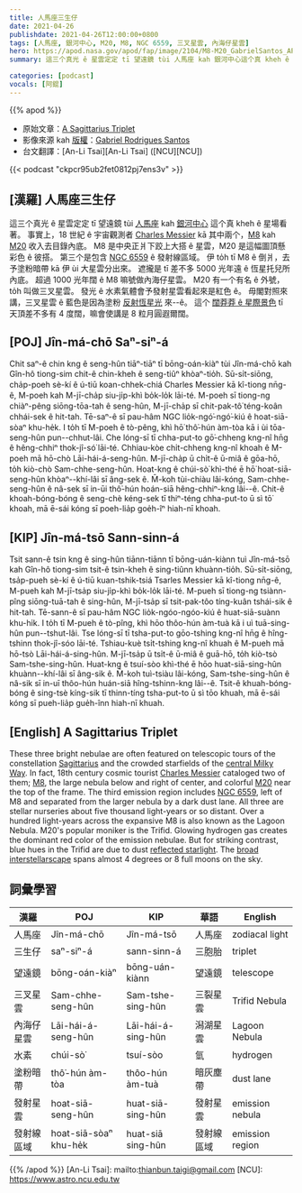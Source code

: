 ```yaml
---
title: 人馬座三生仔
date: 2021-04-26
publishdate: 2021-04-26T12:00:00+0800
tags: [人馬座, 銀河中心, M20, M8, NGC 6559, 三叉星雲, 內海仔星雲]
hero: https://apod.nasa.gov/apod/fap/image/2104/M8-M20_GabrielSantos_APOD1024.jpg
summary: 這三个真光 ê 星雲定定 tī 望遠鏡 tùi 人馬座 kah 銀河中心這个真 kheh ê 星場看著。事實上，18 世紀 ê 宇宙觀測者 Charles Messier kā 其中兩个，M8 kah M20 收入去目錄內底。

categories: [podcast]
vocals: [阿錕]
---
```


{{% apod %}}

- 原始文章：[A Sagittarius Triplet](https://apod.nasa.gov/apod/ap210426.html)
- 影像來源 kah [版權][copyright]：[Gabriel Rodrigues Santos](https://www.astrobin.com/users/grsotnas/)
- 台文翻譯：[An-Li Tsai][An-Li Tsai] ([NCU][NCU])

{{< podcast "ckpcr95ub2fet0812pj7ens3v" >}}

## [漢羅] 人馬座三生仔
這三个真光 ê 星雲定定 tī 望遠鏡 tùi [人馬座][Sagittarius] kah [銀河中心][central Milky Way] 這个真 kheh ê 星場看著。
事實上，18 世紀 ê 宇宙觀測者 [Charles Messier][Charles Messier] kā 其中兩个，[M8][M8] kah [M20][M20] 收入去目錄內底。
M8 是中央正爿下跤上大搭 ê 星雲，M20 是這幅圖頂懸彩色 ê 彼搭。
第三个是包含 [NGC 6559][NGC 6559] ê 發射線區域。
伊 to̍h tī M8 ê 倒爿，去予塗粉暗帶 kā 伊 ùi 大星雲分出來。
遮攏是 tī 差不多 5000 光年遠 ê 恆星托兒所內底。
超過 1000 光年闊 ê M8 嘛號做內海仔星雲。
M20 有一个有名 ê 外號，to̍h 叫做三叉星雲。
發光 ê 水素氣體會予發射星雲看起來是紅色 ê。
毋閣對照來講，三叉星雲 ê 藍色是因為塗粉 [反射恆星光][reflected starlight] 來--ê。
這个 [闊莽莽 ê 星際景色][broad interstellarscape] tī 天頂差不多有 4 度闊，嘛會使講是 8 粒月圓遐爾闊。


## [POJ] Jîn-má-chō Saⁿ-siⁿ-á
Chit saⁿ-ê chin kng ê seng-hûn tiāⁿ-tiāⁿ tī bōng-oán-kiàⁿ tùi Jîn-má-chō kah Gîn-hô tiong-sim chit-ê chin-kheh ê seng-tiûⁿ khòaⁿ-tio̍h.
Sū-si̍t-siōng, cha̍p-poeh sè-kí ê ú-tiū koan-chhek-chiá Charles Messier kā kî-tiong nn̄g-ê, M-poeh kah M-jī-cha̍p siu-ji̍p-khì bo̍k-lo̍k lāi-té.
M-poeh sī tiong-ng chiàⁿ-pêng siōng-tōa-tah ê seng-hûn, M-jī-cha̍p sī chit-pak-tô͘ téng-koân chhái-sek ê hit-tah.
Tē-saⁿ-ê sī pau-hâm NGC lio̍k-ngó͘-ngó͘-kiú ê hoat-siā-sòaⁿ khu-he̍k.
I to̍h tī M-poeh ê tò-pêng, khì hō͘ thô͘-hún àm-tòa kā i ùi tōa-seng-hûn pun--chhut-lâi.
Che lóng-sī tī chha-put-to gō͘-chheng kng-nî hn̄g ê hêng-chhiⁿ thok-jî-só͘ lāi-té.
Chhiau-kòe chi̍t-chheng kng-nî khoah ê M-poeh mā hō-chò Lāi-hái-á-seng-hûn.
M-jī-cha̍p ū chi̍t-ê ū-miâ ê gōa-hō, to̍h kiò-chò Sam-chhe-seng-hûn.
Hoat-kng ê chúi-sò͘ khì-thé ē hō͘ hoat-siā-seng-hûn khòaⁿ--khí-lâi sī âng-sek ê.
M̄-koh tùi-chiàu lâi-kóng, Sam-chhe-seng-hûn ê nâ-sek sī in-ūi thô͘-hún hoán-siā hêng-chhiⁿ-kng lâi--ê.
Chit-ê khoah-bóng-bóng ê seng-chè kéng-sek tī thiⁿ-téng chha-put-to ū sì tō͘ khoah, mā ē-sái kóng sī poeh-lia̍p goe̍h-îⁿ hiah-nī khoah.


## [KIP] Jîn-má-tsō Sann-sinn-á
Tsit sann-ê tsin kng ê sing-hûn tiānn-tiānn tī bōng-uán-kiànn tuì Jîn-má-tsō kah Gîn-hô tiong-sim tsit-ê tsin-kheh ê sing-tiûnn khuànn-tio̍h.
Sū-si̍t-siōng, tsa̍p-pueh sè-kí ê ú-tiū kuan-tshik-tsiá Tsarles Messier kā kî-tiong nn̄g-ê, M-pueh kah M-jī-tsa̍p siu-ji̍p-khì bo̍k-lo̍k lāi-té.
M-pueh sī tiong-ng tsiànn-pîng siōng-tuā-tah ê sing-hûn, M-jī-tsa̍p sī tsit-pak-tôo tíng-kuân tshái-sik ê hit-tah.
Tē-sann-ê sī pau-hâm NGC lio̍k-ngóo-ngóo-kiú ê huat-siā-suànn khu-hi̍k.
I to̍h tī M-pueh ê tò-pîng, khì hōo thôo-hún àm-tuà kā i uì tuā-sing-hûn pun--tshut-lâi.
Tse lóng-sī tī tsha-put-to gōo-tshing kng-nî hn̄g ê hîng-tshinn thok-jî-sóo lāi-té.
Tshiau-kuè tsi̍t-tshing kng-nî khuah ê M-pueh mā hō-tsò Lāi-hái-á-sing-hûn.
M-jī-tsa̍p ū tsi̍t-ê ū-miâ ê guā-hō, to̍h kiò-tsò Sam-tshe-sing-hûn.
Huat-kng ê tsuí-sòo khì-thé ē hōo huat-siā-sing-hûn khuànn--khí-lâi sī âng-sik ê.
M̄-koh tuì-tsiàu lâi-kóng, Sam-tshe-sing-hûn ê nâ-sik sī in-uī thôo-hún huán-siā hîng-tshinn-kng lâi--ê.
Tsit-ê khuah-bóng-bóng ê sing-tsè kíng-sik tī thinn-tíng tsha-put-to ū sì tōo khuah, mā ē-sái kóng sī pueh-lia̍p gue̍h-înn hiah-nī khuah.

## [English] A Sagittarius Triplet

These three bright nebulae are often featured on telescopic tours of the constellation [Sagittarius][Sagittarius] and the crowded starfields of the [central Milky Way][central Milky Way]. In fact, 18th century cosmic tourist [Charles Messier][Charles Messier] cataloged two of them; [M8][M8], the large nebula below and right of center, and colorful [M20][M20] near the top of the frame. The third emission region includes [NGC 6559][NGC 6559], left of M8 and separated from the larger nebula by a dark dust lane. All three are stellar nurseries about five thousand light-years or so distant. Over a hundred light-years across the expansive M8 is also known as the Lagoon Nebula. M20's popular moniker is the Trifid. Glowing hydrogen gas creates the dominant red color of the emission nebulae. But for striking contrast, blue hues in the Trifid are due to dust [reflected starlight][reflected starlight]. The [broad interstellarscape][broad interstellarscape] spans almost 4 degrees or 8 full moons on the sky.

## 詞彙學習

|漢羅|POJ|KIP|華語|English|
|-|-|-|-|-|
|人馬座|Jîn-má-chō|Jîn-má-tsō|人馬座|zodiacal light|
|三生仔|saⁿ-siⁿ-á|sann-sinn-á|三胞胎|triplet|
|望遠鏡|bōng-oán-kiàⁿ|bōng-uán-kiànn|望遠鏡|telescope|
|三叉星雲|Sam-chhe-seng-hûn|Sam-tshe-sing-hûn|三裂星雲|Trifid Nebula|
|內海仔星雲|Lāi-hái-á-seng-hûn|Lāi-hái-á-sing-hûn|潟湖星雲|Lagoon Nebula|
|水素|chúi-sò͘|tsuí-sòo|氫|hydrogen|
|塗粉暗帶|thô͘-hún àm-tòa|thôo-hún àm-tuà|暗灰塵帶|dust lane|
|發射星雲|hoat-siā-seng-hûn|huat-siā-sing-hûn|發射星雲|emission nebula|
|發射線區域|hoat-siā-sòaⁿ khu-he̍k|huat-siā sing-hûn|發射線區域|emission region|

{{% /apod %}}
[An-Li Tsai]: mailto:thianbun.taigi@gmail.com
[NCU]: https://www.astro.ncu.edu.tw

[copyright]: https://apod.nasa.gov/apod/fap/lib/about_apod.html#srapply

[Sagittarius]:http://www.hawastsoc.org/deepsky/sgr/index.html
[central Milky Way]:https://apod.nasa.gov/apod/ap161110.html
[Charles Messier]:https://www.nasa.gov/content/explore-the-night-sky-hubble-s-messier-catalog-bio
[M8]:https://apod.nasa.gov/apod/ap160909.html
[M20]:https://apod.nasa.gov/apod/ap170628.html
[NGC 6559]:https://apod.nasa.gov/apod/ap040629.html
[reflected starlight]:https://apod.nasa.gov/apod/ap011228.html
[broad interstellarscape]:https://www.astrobin.com/6rgy7h/?nc=user

